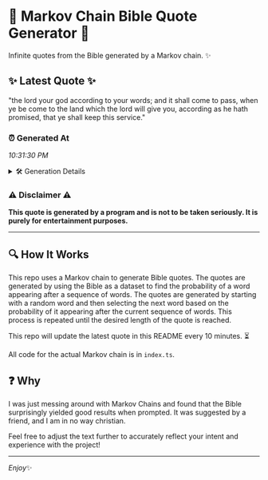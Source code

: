 # 📖 Markov Chain Bible Quote Generator 📖

Infinite quotes from the Bible generated by a Markov chain. ✨

## ✨ Latest Quote ✨
"the lord your god according to your words; and it shall come to pass, when ye be come to the land which the lord will give you, according as he hath promised, that ye shall keep this service."

### ⏰ Generated At
*10:31:30 PM*

<details>
    <summary>🛠️ Generation Details</summary>
    <p>
        <strong>🌱 Seed:</strong> the<br>
        <strong>🔄 Iterations:</strong> 37<br>
        <strong>📜 Context History:</strong><br>[ the ]: lord<br>[ the, lord ]: your<br>[ the, lord, your ]: god<br>[ the, lord, your, god ]: according<br>[ the, lord, your, god, according ]: to<br>[ the, lord, your, god, according, to ]: your<br>[ lord, your, god, according, to, your ]: words;<br>[ your, god, according, to, your, words; ]: and<br>[ god, according, to, your, words;, and ]: it<br>[ according, to, your, words;, and, it ]: shall<br>[ to, your, words;, and, it, shall ]: come<br>[ your, words;, and, it, shall, come ]: to<br>[ words;, and, it, shall, come, to ]: pass,<br>[ and, it, shall, come, to, pass, ]: when<br>[ it, shall, come, to, pass,, when ]: ye<br>[ shall, come, to, pass,, when, ye ]: be<br>[ come, to, pass,, when, ye, be ]: come<br>[ to, pass,, when, ye, be, come ]: to<br>[ pass,, when, ye, be, come, to ]: the<br>[ when, ye, be, come, to, the ]: land<br>[ ye, be, come, to, the, land ]: which<br>[ be, come, to, the, land, which ]: the<br>[ come, to, the, land, which, the ]: lord<br>[ to, the, land, which, the, lord ]: will<br>[ the, land, which, the, lord, will ]: give<br>[ land, which, the, lord, will, give ]: you,<br>[ which, the, lord, will, give, you, ]: according<br>[ the, lord, will, give, you,, according ]: as<br>[ lord, will, give, you,, according, as ]: he<br>[ will, give, you,, according, as, he ]: hath<br>[ give, you,, according, as, he, hath ]: promised,<br>[ you,, according, as, he, hath, promised, ]: that<br>[ according, as, he, hath, promised,, that ]: ye<br>[ as, he, hath, promised,, that, ye ]: shall<br>[ he, hath, promised,, that, ye, shall ]: keep<br>[ hath, promised,, that, ye, shall, keep ]: this<br>[ promised,, that, ye, shall, keep, this ]: service.<br>
    </p>
</details>

### ⚠️ Disclaimer ⚠️
**This quote is generated by a program and is not to be taken seriously. It is purely for entertainment purposes.**

---

## 🔍 How It Works

This repo uses a Markov chain to generate Bible quotes. The quotes are generated by using the Bible as a dataset to find the probability of a word appearing after a sequence of words. The quotes are generated by starting with a random word and then selecting the next word based on the probability of it appearing after the current sequence of words. This process is repeated until the desired length of the quote is reached.

This repo will update the latest quote in this README every 10 minutes. ⏳

All code for the actual Markov chain is in `index.ts`.

## ❓ Why

I was just messing around with Markov Chains and found that the Bible surprisingly yielded good results when prompted. 
It was suggested by a friend, and I am in no way christian.

Feel free to adjust the text further to accurately reflect your intent and experience with the project!

---

*Enjoy*✨
